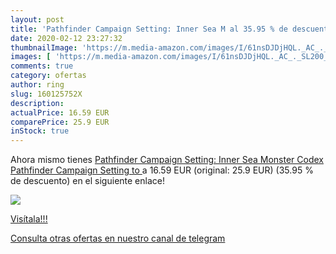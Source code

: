 ```yaml
---
layout: post
title: 'Pathfinder Campaign Setting: Inner Sea M al 35.95 % de descuento'
date: 2020-02-12 23:27:32
thumbnailImage: 'https://m.media-amazon.com/images/I/61nsDJDjHQL._AC_._SL200_.jpg'
images: [ 'https://m.media-amazon.com/images/I/61nsDJDjHQL._AC_._SL200_.jpg' ]
comments: true
category: ofertas
author: ring
slug: 160125752X
description:
actualPrice: 16.59 EUR
comparePrice: 25.9 EUR
inStock: true
---
```


Ahora mismo tienes [Pathfinder Campaign Setting: Inner Sea Monster Codex  Pathfinder Campaign Setting to ](https://www.amazon.es/dp/160125752X/?tag=redken-21) a 16.59 EUR (original: 25.9 EUR) (35.95 %  de descuento) en el siguiente enlace!

[![](https://m.media-amazon.com/images/I/61nsDJDjHQL._AC_._SL200_.jpg)](https://www.amazon.es/dp/160125752X/?tag=redken-21)

[Visítala!!!](https://www.amazon.es/dp/160125752X/?tag=redken-21)

[Consulta otras ofertas en nuestro canal de telegram](https://t.me/s/ofertas25)
